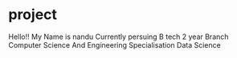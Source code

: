 # project
Hello!!
My Name is nandu
Currently persuing B tech 2 year
Branch Computer Science And Engineering
Specialisation Data Science

